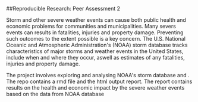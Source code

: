 
##Reproducible Research: Peer Assessment 2

Storm and other severe weather events can cause both public health and economic problems for communities and municipalities. Many severs events can results in fatalities, injuries and property damage. Preventing such outcomes to the extent possible is a key concern. The U.S. National Oceanic and Atmospheric Administration's (NOAA) storm database tracks characteristics of major storms and weather events in the United States, include when and where they occur, aswell as estimates of any fatalities, injuries and property damage.

The project involves exploring and analysing NOAA's storm database and . The repo contains a rmd file and the html output report. The report contains results on the health and economic impact by the severe weather events based on the data from NOAA database

